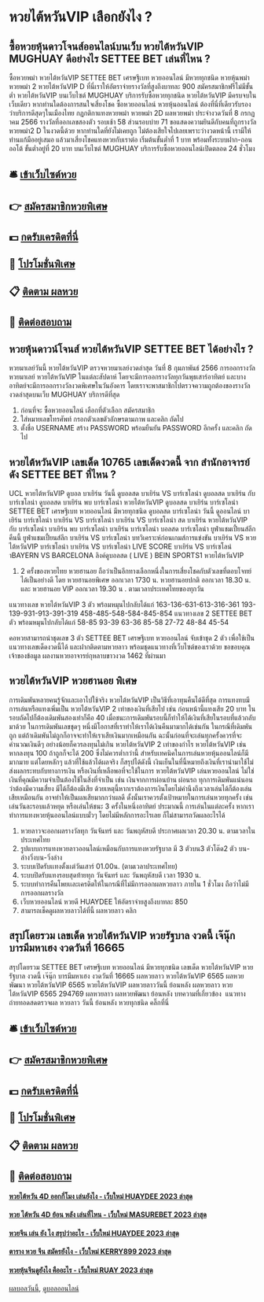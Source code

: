 # หวยไต้หวันVIP เลือกยังไง ?
## ซื้อหวยหุ้นดาวโจนส์ออนไลน์บนเว็บ หวยไต้หวันVIP MUGHUAY ดีอย่างไร SETTEE BET เล่นที่ไหน ?
ซื้อหวยพม่า หวยไต้หวันVIP SETTEE BET เศรษฐีเบท หวยออนไลน์ มีหวยทุกชนิด หวยหุ้นพม่า หวยพม่า 2 หวยไต้หวันVIP D ที่นี่เราให้อัตราจ่ายรางวัลที่สูงถึงบาทละ 900 สมัครสมาชิกฟรีไม่มีขั้นต่ำ หวยไต้หวันVIP บนเว็บไซต์ MUGHUAY บริการรับซื้อหวยทุกชนิด หวยไต้หวันVIP มีครบจบในเว็บเดียว หากท่านใดต้องการสนใจเสี่ยงโชค ซื้อหวยออนไลน์ หวยหุ้นออนไลน์ ต้องที่นี่ที่เดียวรับรองว่าบริการดีสุดๆในเมืองไทย
กฏกติกาแทงหวยพม่า หวยพม่า 2D
ผลหวยพม่า ประจำงวดวันที่ 8 กรกฏาคม 2566 รางวัลที่ออกเลขสองตัว รอบเช้า 58 ส่วนรอบบ่าย 71 ขอแสดงความยินดีกับคนที่ถูกรางวัลหวยพม่า2 D ในงวดนี้ด้วย หากท่านใดที่ยังไม่เคยถูก ไม่ต้องเสียใจไปเลยเพราะว่างวดหน้านี้ เรามีให้ท่านแก้มืออยู่เสมอ แล้วมาเสี่ยงโชคแทงหวยกับเราต่อ เริ่มต้นขั้นต่ำที่ 1 บาท พร้อมทั้งระบบฝาก-ถอนออโต้ ขั้นต่ำอยู่ที่ 20 บาท บนเว็บไซต์ MUGHUAY บริการรับซื้อหวยออนไลน์เปิดตลอด 24 ชั่วโมง

## 🛎 [เข้าเว็บไซต์หวย](https://bit.ly/3BG5bNw)
## 👉 [สมัครสมาชิกหวยพิเศษ](https://bit.ly/3BG5bNw)
## 💵 [กดรับเครดิตที่นี่](https://bit.ly/3C3mvgS)
## 👑 [โปรโมชั่นพิเศษ](https://bit.ly/3C3mvgS)
## 📋 [ติดตาม ผลหวย](https://bit.ly/3C3mvgS)
## 📱 [ติดต่อสอบถาม](https://bit.ly/3C3mvgS)

## หวยหุ้นดาวน์โจนส์ หวยไต้หวันVIP SETTEE BET ได้อย่างไร ?
หวยมาเลย์วันนี้ หวยไต้หวันVIP ตรวจหวยมาเลย์งวดล่าสุด วันที่ 8 กุมภาพันธ์ 2566 การออกรางวัลหวยมาเลย์ หวยไต้หวันVIP ในแต่ละสัปดาห์ โดยจะมีการออกรางวัลทุกวันพุธเสาร์อาทิตย์ และบางอาทิตย์จะมีการออกรางวัลงวดพิเศษในวันอังคาร โดยเราจะพาสมาชิกไปตรวจความถูกต้องของรางวัลงวดล่าสุดบนเว็บ MUGHUAY บริการดีที่สุด
1. ก่อนที่จะ ซื้อหวยออนไลน์ เลือกที่ตัวเลือก สมัครสมาชิก
2. ใส่หมายเลขโทรศัพท์ กรอกตัวเลขตัวอักษรตามภาพ และคลิก ถัดไป
3. ตั้งชื่อ USERNAME สร้าง PASSWORD พร้อมยืนยัน PASSWORD อีกครั้ง และคลิก ถัดไป

## หวยไต้หวันVIP เลขเด็ด 10765 เลขเด็ดงวดนี้ จาก สำนักอาจารย์ดัง SETTEE BET ที่ไหน ?
UCL หวยไต้หวันVIP ดูบอล บาเยิร์น วันนี้ ดูบอลสด บาเยิร์น VS บาร์เซโลน่า ดูบอลสด บาเยิร์น กับ บาร์เซโลน่า ดูบอลสด บาเยิร์น พบ บาร์เซโลน่า หวยไต้หวันVIP ดูบอลสด บาเยิร์น บาร์เซโลน่า SETTEE BET เศรษฐีเบท หวยออนไลน์ มีหวยทุกชนิด ดูบอลสด บาร์เซโลน่า วันนี้ ดูออนไลน์ บาเยิร์น บาร์เซโลน่า บาเยิร์น VS บาร์เซโลน่า บาเยิร์น VS บาร์เซโลน่า สด บาเยิร์น หวยไต้หวันVIP กับ บาร์เซโลน่า บาเยิร์น พบ บาร์เซโลน่า บาเยิร์น บาร์เซโลน่า บอลสด บาร์เซโลน่า ยูฟ่าแชมเปี้ยนส์ลีก คืนนี้ ยูฟ่าแชมเปี้ยนส์ลีก
บาเยิร์น VS บาร์เซโลน่า
บทวิเคราะห์ก่อนเกมส์การแข่งขัน บาเยิร์น VS หวยไต้หวันVIP บาร์เซโลน่า
บาเยิร์น VS บาร์เซโลน่า
LIVE SCORE บาเยิร์น VS บาร์เซโลน่าBAYERN VS BARCELONA
ลิงค์ดูบอลสด ( LIVE )
 BEIN SPORTS1 หวยไต้หวันVIP 
1. 2 ครั้งของหวยไทย หวยฮานอย ถือว่าเป็นอีกทางเลือกหนึ่งในการเสี่ยงโชคกับตัวเลขที่ตอบโจทย์ได้เป็นอย่างดี โดย หวยฮานอยพิเศษ ออกเวลา 1730 น. หวยฮานอยปกติ ออกเวลา 18.30 น. และ หวยฮานอย VIP ออกเวลา 19.30 น . ตามเวลาประเทศไทยของทุกวัน

แนวทางเลข หวยไต้หวันVIP 3 ตัว พร้อมหมุนไปกลับได้แก่
163-136-631-613-316-361
193-139-931-913-391-319
458-485-548-584-845-854
แนวทางเลข 2 SETTEE BET ตัว พร้อมหมุนไปกลับได้แก่
58-85
93-39
63-36
85-58
27-72
48-84
45-54

คอหวยสามารถนำชุดเลข 3 ตัว SETTEE BET เศรษฐีเบท หวยออนไลน์ จับเข้าชุด 2 ตัว เพื่อใช้เป็นแนวทางเลขเด็ดงวดนี้ได้ และฝากติดตามหวยลาว พร้อมชุดแนวทางที่เว็บไซต์ของเราด้วย
ขอขอบคุณเจ้าของข้อมูล
ผลงานหวยอาจารย์กุหลาบขาวงวด 1462 ที่ผ่านมา

## หวยไต้หวันVIP หวยฮานอย พิเศษ
การเดิมพันหลายคนรู้จักและเอาไปใช้จริง หวยไต้หวันVIP เป็นวิธีที่เอาทุนคืนได้ดีที่สุด การแทงทบมีการเล่นหรือแทงเพิ่มเป็น หวยไต้หวันVIP 2 เท่าของเงินที่เสียไป เช่น ก่อนหน้านี้แทงเสีย 20 บาท ในรอบถัดไปก็ต้องเดิมพันสองเท่าก็คือ 40 เมื่อชนะการเดิมพันรอบนี้ก็ทำให้ได้เงินที่เสียในรอบที่แล้วกลับมาด้วย
ในการเดิมพันเลขชุดๆ หนึ่งมีโอกาสที่เราทำให้เราได้เงินคืนมามากได้เช่นกัน ในกรณีที่เดิมพันถูก แต่ถ้าเดิมพันไม่ถูกก็อาจจะทำให้เราเสียเงินมากเหมือนกัน ฉะนั้นก่อนที่จะเล่นทุกครั้งควรที่จะคำนวณเงินดีๆ อย่างน้อยก็ควรลงทุนไม่เกิน หวยไต้หวันVIP 2 เท่าของกำไร หวยไต้หวันVIP เช่น หากลงทุน 100 ถ้าถูกก็จะได้ 200 ซึ่งไม่ควรต่ำกว่านี้
สำหรับเทคนิคในการเล่นหวยหุ้นออนไลน์ก็มีมากมาย แต่โดยหลักๆ แล้วที่ใช้แล้วได้ผลจริง ก็สรุปได้ดังนี้
เงินเย็นในที่นี้หมายถึงเงินที่เรานำมาใช้ไม่ส่งผลกระทบกับทางการเงิน หรือเงินที่เหลือพอที่จะใช้ในการ หวยไต้หวันVIP เล่นหวยออนไลน์ ไม่ใช่เงินที่คุณมีความจำเป็นต้องใช้ในสิ่งที่จำเป็น เช่น เงินจากการผ่อนบ้าน ผ่อนรถ
ทุกการเดิมพันแน่นอนว่าต้องมีความเสี่ยง มีได้ก็ต้องมีเสีย ด้วยเหตุนี้หากเราต้องการเงินโดยไม่คำนึงถึงเวลาเล่นได้ก็ต้องเล่นเสียเหมือนกัน อาจทำให้เป็นผลเสียมากกว่าผลดี ดั้งนั้นเราควรตั้งเป้าหมายในการเล่นหวยทุกครั้ง เช่น เล่นวันละรอบแล้วหยุด หรือเล่นให้ชนะ 3 ครั้งในหนึ่งอาทิตย์ ประมาณนี้
การเล่นในแต่ละครั้ง หากเราทำการแทงหวยหุ้นออนไลน์แบบมั่วๆ โดยไม่มีหลักการอะไรเลย ก็ไม่สามารถวัดผลอะไรได้
1. หวยลาวจะออกผลรางวัลทุก วันจันทร์ และ วันพฤหัสบดี ประกาศผลเวลา 20.30 น. ตามเวลาในประเทศไทย
2. รูปแบบการแทงหวยลาวออนไลน์เหมือนกับการแทงหวยรัฐบาล มี 3 ตัวบน3 ตัวโต๊ด2 ตัว บน-ล่างวิ่งบน-วิ่งล่าง
3. ระบบเปิดรับเเทงตั้งเเต่วันเสาร์ 01.00น. (ตามเวลาประเทศไทย)
4. ระบบปิดรับแทงรอบสุดท้ายทุก วันจันทร์ และ วันพฤหัสบดี เวลา 1930 น.
5. ระบบทำการคืนโพยเเละเครดิตให้ในกรณีที่ไม่มีการออกผลหวยลาว ภายใน 1 ชั่วโมง ถือว่าไม่มีการออกผลรางวัล
6. เว็บหวยออนไลน์ หวยดี HUAYDEE ให้อัตราจ่ายสูงถึงบาทละ 850
7. สามารถเช็คดูผลหวยลาวได้ที่นี้ ผลหวยลาว คลิก

## สรุปโดยรวม เลขเด็ด หวยไต้หวันVIP หวยรัฐบาล งวดนี้ เจ๊นุ๊ก บารมีมหาเฮง งวดวันที่ 16665
สรุปโดยรวม SETTEE BET เศรษฐีเบท หวยออนไลน์ มีหวยทุกชนิด เลขเด็ด หวยไต้หวันVIP หวยรัฐบาล งวดนี้ เจ๊นุ๊ก บารมีมหาเฮง งวดวันที่ 16665 ผลหวยลาว หวยไต้หวันVIP 6565 ผลหวยพัฒนา หวยไต้หวันVIP 6565 หวยไต้หวันVIP ผลหวยลาววันนี้ ย้อนหลัง
ผลหวยลาว หวยไต้หวันVIP 6565 294769
 ผลหวยลาว ผลหวยพัฒนา ย้อนหลัง 
บทความที่เกี่ยวข้อง
 แนวทางถ่ายทอดสดตรวจผล หวยลาว วันนี้ ย้อนหลัง หวยทุกชนิด คลิ๊กที่นี่  

## 🛎 [เข้าเว็บไซต์หวย](https://bit.ly/3BG5bNw)
## 👉 [สมัครสมาชิกหวยพิเศษ](https://bit.ly/3BG5bNw)
## 💵 [กดรับเครดิตที่นี่](https://bit.ly/3C3mvgS)
## 👑 [โปรโมชั่นพิเศษ](https://bit.ly/3C3mvgS)
## 📋 [ติดตาม ผลหวย](https://bit.ly/3C3mvgS)
## 📱 [ติดต่อสอบถาม](https://bit.ly/3C3mvgS)

#### [หวยไต้หวัน 4D ออกกี่โมง เล่นยังไง - เว็บใหม่ HUAYDEE 2023 ล่าสุด](https://atom.io/themes/หวยไต้หวัน%204d%20ออกกี่โมง%20เล่นยังไง%20-%20เว็บใหม่%20huaydee%202023%20ล่าสุด)
#### [หวย ไต้หวัน 4D ย้อน หลัง เล่นที่ไหน - เว็บใหม่ MASUREBET 2023 ล่าสุด](https://atom.io/themes/หวย%20ไต้หวัน%204d%20ย้อน%20หลัง%20เล่นที่ไหน%20-%20เว็บใหม่%20masurebet%202023%20ล่าสุด)
#### [หวยจีน เล่น ยัง ไง สรุปว่าอะไร - เว็บใหม่ HUAYDEE 2023 ล่าสุด](https://atom.io/themes/หวยจีน%20เล่น%20ยัง%20ไง%20สรุปว่าอะไร%20-%20เว็บใหม่%20huaydee%202023%20ล่าสุด)
#### [ตาราง หวย จีน สมัครยังไง - เว็บใหม่ KERRY899 2023 ล่าสุด](https://atom.io/themes/ตาราง%20หวย%20จีน%20สมัครยังไง%20-%20เว็บใหม่%20kerry899%202023%20ล่าสุด)
#### [หวยหุ้นจีนดูยังไง คืออะไร - เว็บใหม่ RUAY 2023 ล่าสุด](https://atom.io/themes/หวยหุ้นจีนดูยังไง%20คืออะไร%20-%20เว็บใหม่%20ruay%202023%20ล่าสุด)

[ผลบอลวันนี้](https://siamsport.tv "ผลบอลวันนี้"), [ดูบอลออนไลน์](https://siamsport.tv/ดูบอลสด "ดูบอลออนไลน์")